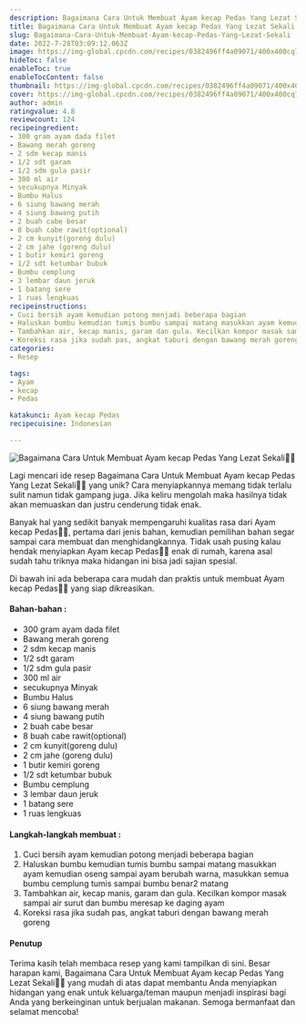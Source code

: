 ```yaml
---
description: Bagaimana Cara Untuk Membuat Ayam kecap Pedas Yang Lezat Sekali"
title: Bagaimana Cara Untuk Membuat Ayam kecap Pedas Yang Lezat Sekali
slug: Bagaimana-Cara-Untuk-Membuat-Ayam-kecap-Pedas-Yang-Lezat-Sekali
date: 2022-7-28T03:09:12.063Z
image: https://img-global.cpcdn.com/recipes/0382496ff4a09071/400x400cq70/photo.jpg
hideToc: false
enableToc: true
enableTocContent: false
thumbnail: https://img-global.cpcdn.com/recipes/0382496ff4a09071/400x400cq70/photo.jpg
cover: https://img-global.cpcdn.com/recipes/0382496ff4a09071/400x400cq70/photo.jpg
author: admin
ratingvalue: 4.8
reviewcount: 124
recipeingredient:
- 300 gram ayam dada filet
- Bawang merah goreng
- 2 sdm kecap manis
- 1/2 sdt garam
- 1/2 sdm gula pasir
- 300 ml air
- secukupnya Minyak
- Bumbu Halus
- 6 siung bawang merah
- 4 siung bawang putih
- 2 buah cabe besar
- 8 buah cabe rawit(optional)
- 2 cm kunyit(goreng dulu)
- 2 cm jahe (goreng dulu)
- 1 butir kemiri goreng
- 1/2 sdt ketumbar bubuk
- Bumbu cemplung
- 3 lembar daun jeruk
- 1 batang sere
- 1 ruas lengkuas
recipeinstructions:
- Cuci bersih ayam kemudian potong menjadi beberapa bagian
- Haluskan bumbu kemudian tumis bumbu sampai matang masukkan ayam kemudian oseng sampai ayam berubah warna, masukkan semua bumbu cemplung tumis sampai bumbu benar2 matang
- Tambahkan air, kecap manis, garam dan gula. Kecilkan kompor masak sampai air surut dan bumbu meresap ke daging ayam
- Koreksi rasa jika sudah pas, angkat taburi dengan bawang merah goreng
categories:
- Resep

tags:
- Ayam
- kecap
- Pedas

katakunci: Ayam kecap Pedas
recipecuisine: Indonesian

---
```


![Bagaimana Cara Untuk Membuat Ayam kecap Pedas Yang Lezat Sekali👩‍🍳](https://img-global.cpcdn.com/recipes/0382496ff4a09071/400x400cq70/photo.jpg)

Lagi mencari ide resep Bagaimana Cara Untuk Membuat Ayam kecap Pedas Yang Lezat Sekali👩‍🍳 yang unik? Cara menyiapkannya memang tidak terlalu sulit namun tidak gampang juga. Jika keliru mengolah maka hasilnya tidak akan memuaskan dan justru cenderung tidak enak.

Banyak hal yang sedikit banyak mempengaruhi kualitas rasa dari Ayam kecap Pedas👩‍🍳, pertama dari jenis bahan, kemudian pemilihan bahan segar sampai cara membuat dan menghidangkannya. Tidak usah pusing kalau hendak menyiapkan Ayam kecap Pedas👩‍🍳 enak di rumah, karena asal sudah tahu triknya maka hidangan ini bisa jadi sajian spesial.

Di bawah ini ada beberapa cara mudah dan praktis untuk membuat Ayam kecap Pedas👩‍🍳 yang siap dikreasikan.

<!--inarticleads1-->

#### Bahan-bahan :

- 300 gram ayam dada filet
- Bawang merah goreng
- 2 sdm kecap manis
- 1/2 sdt garam
- 1/2 sdm gula pasir
- 300 ml air
- secukupnya Minyak
- Bumbu Halus
- 6 siung bawang merah
- 4 siung bawang putih
- 2 buah cabe besar
- 8 buah cabe rawit(optional)
- 2 cm kunyit(goreng dulu)
- 2 cm jahe (goreng dulu)
- 1 butir kemiri goreng
- 1/2 sdt ketumbar bubuk
- Bumbu cemplung
- 3 lembar daun jeruk
- 1 batang sere
- 1 ruas lengkuas

<!--inarticleads2-->

#### Langkah-langkah membuat :

1. Cuci bersih ayam kemudian potong menjadi beberapa bagian
1. Haluskan bumbu kemudian tumis bumbu sampai matang masukkan ayam kemudian oseng sampai ayam berubah warna, masukkan semua bumbu cemplung tumis sampai bumbu benar2 matang
1. Tambahkan air, kecap manis, garam dan gula. Kecilkan kompor masak sampai air surut dan bumbu meresap ke daging ayam
1. Koreksi rasa jika sudah pas, angkat taburi dengan bawang merah goreng

#### Penutup

Terima kasih telah membaca resep yang kami tampilkan di sini. Besar harapan kami, Bagaimana Cara Untuk Membuat Ayam kecap Pedas Yang Lezat Sekali👩‍🍳 yang mudah di atas dapat membantu Anda menyiapkan hidangan yang enak untuk keluarga/teman maupun menjadi inspirasi bagi Anda yang berkeinginan untuk berjualan makanan. Semoga bermanfaat dan selamat mencoba!